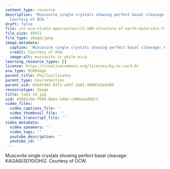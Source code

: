 ```yaml
---
content_type: resource
description: 'Muscovite single crystals showing perfect basal cleavage: KAl2AlSi3O10(OH)2.
  Courtesy of OCW.'
draft: false
file: /ol-ocw-studio-app/courses/12-108-structure-of-earth-materials-fall-2004/d2882cb6fb048eba540ec606eaad0dc3_lab3-19.jpg
file_size: 49472
file_type: image/jpeg
image_metadata:
  caption: 'Muscovite single crystals showing perfect basal cleavage: KAl2AlSi3O10(OH)2.'
  credit: Courtesy of OCW.
  image-alt: muscovite is white mica.
learning_resource_types: []
license: https://creativecommons.org/licenses/by-nc-sa/4.0/
ocw_type: OCWImage
parent_title: Phyllosilicates
parent_type: CourseSection
parent_uid: 63bdfd42-83f3-ad3f-2e81-4d007e2e4309
resourcetype: Image
title: lab3-19.jpg
uid: d2882cb6-fb04-8eba-540e-c606eaad0dc3
video_files:
  video_captions_file: ''
  video_thumbnail_file: ''
  video_transcript_file: ''
video_metadata:
  video_speakers: ''
  video_tags: ''
  youtube_description: ''
  youtube_id: ''
---
```

Muscovite single crystals showing perfect basal cleavage: KAl2AlSi3O10(OH)2. Courtesy of OCW.